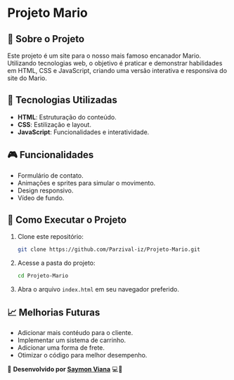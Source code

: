 # Projeto Mario

## 📌 Sobre o Projeto
Este projeto é um site para o nosso mais famoso encanador Mario. Utilizando tecnologias web, o objetivo é praticar e demonstrar habilidades em HTML, CSS e JavaScript, criando uma versão interativa e responsiva do site do Mario.

## 🚀 Tecnologias Utilizadas
- **HTML**: Estruturação do conteúdo.
- **CSS**: Estilização e layout.
- **JavaScript**: Funcionalidades e interatividade.

## 🎮 Funcionalidades
- Formulário de contato.
- Animações e sprites para simular o movimento.
- Design responsivo.
- Vídeo de fundo.

## 📂 Como Executar o Projeto
1. Clone este repositório:
   ```bash
   git clone https://github.com/Parzival-iz/Projeto-Mario.git
   ```
2. Acesse a pasta do projeto:
   ```bash
   cd Projeto-Mario
   ```
3. Abra o arquivo `index.html` em seu navegador preferido.

## 📈 Melhorias Futuras
- Adicionar mais contéudo para o cliente.
- Implementar um sistema de carrinho.
- Adicionar uma forma de frete.
- Otimizar o código para melhor desempenho.


📌 **Desenvolvido por [Saymon Viana](https://github.com/Parzival-iz)** 💻🚀
